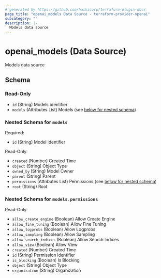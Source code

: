 ```yaml
---
# generated by https://github.com/hashicorp/terraform-plugin-docs
page_title: "openai_models Data Source - terraform-provider-openai"
subcategory: ""
description: |-
  Models data source
---
```


# openai_models (Data Source)

Models data source



<!-- schema generated by tfplugindocs -->
## Schema

### Read-Only

- `id` (String) Models identifier
- `models` (Attributes List) Models (see [below for nested schema](#nestedatt--models))

<a id="nestedatt--models"></a>
### Nested Schema for `models`

Required:

- `id` (String) Model Identifier

Read-Only:

- `created` (Number) Created Time
- `object` (String) Object Type
- `owned_by` (String) Model Owner
- `parent` (String) Parent
- `permissions` (Attributes List) Permissions (see [below for nested schema](#nestedatt--models--permissions))
- `root` (String) Root

<a id="nestedatt--models--permissions"></a>
### Nested Schema for `models.permissions`

Read-Only:

- `allow_create_engine` (Boolean) Allow Create Engine
- `allow_fine_tuning` (Boolean) Allow Fine Tuning
- `allow_logprobs` (Boolean) Allow Logprobs
- `allow_sampling` (Boolean) Allow Sampling
- `allow_search_indices` (Boolean) Allow Search Indices
- `allow_view` (Boolean) Allow View
- `created` (Number) Created Time
- `id` (String) Permission Identifier
- `is_blocking` (Boolean) Is Blocking
- `object` (String) Object Type
- `organization` (String) Organization
